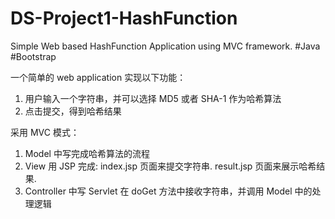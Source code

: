 # DS-Project1-HashFunction
Simple Web based HashFunction Application using MVC framework.  #Java #Bootstrap

一个简单的 web application 实现以下功能：
1. 用户输入一个字符串，并可以选择 MD5 或者 SHA-1 作为哈希算法  
2. 点击提交，得到哈希结果 

采用 MVC 模式：
1. Model 中写完成哈希算法的流程
2. View 用 JSP 完成: 
    index.jsp 页面来提交字符串. 
    result.jsp 页面来展示哈希结果. 
3. Controller 中写 Servlet
    在 doGet 方法中接收字符串，并调用 Model 中的处理逻辑<br>

